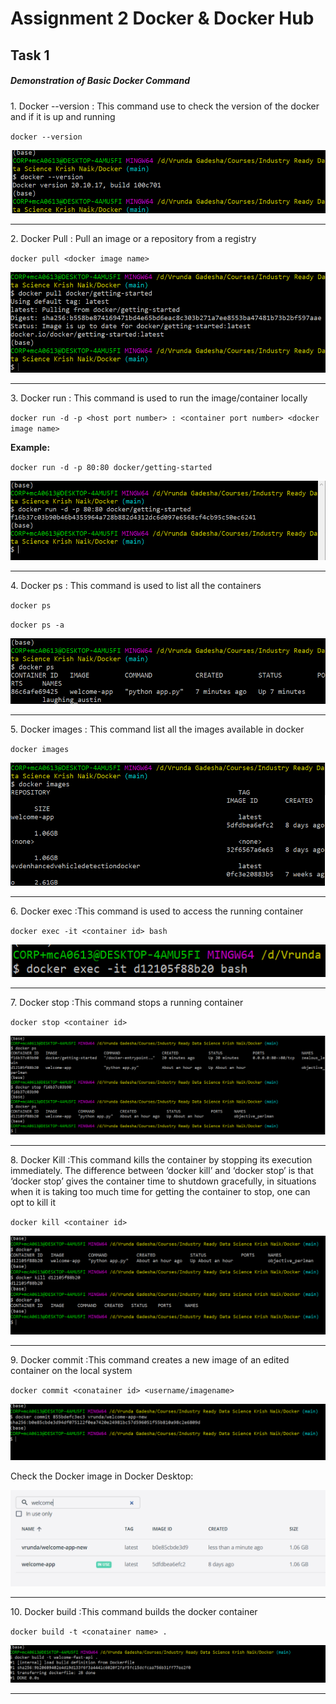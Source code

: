 <h1>Assignment 2 Docker & Docker Hub</h1>

<h2>Task 1</h2>

<h5>Demonstration of Basic Docker Command</h5>

<p>1. Docker --version : This command use to check the version of the docker and if it is up and running</p>

`docker --version`

![Docker Version](https://github.com/vrundag91/docker_and_docker_hub/blob/main/docker-screenshots/docker-version.PNG)

<hr>

<p>2. Docker Pull : Pull an image or a repository from a registry</p>

`docker pull <docker image name>`

![Docker pull](https://github.com/vrundag91/docker_and_docker_hub/blob/main/docker-screenshots/docker-pull.PNG)

<hr>

<p>3. Docker run : This command is used to run the image/container locally</p>

`docker run -d -p <host port number> : <container port number> <docker image name>`

<p><b>Example:</b></p>

`docker run -d -p 80:80 docker/getting-started`

![Docker run](https://github.com/vrundag91/docker_and_docker_hub/blob/main/docker-screenshots/docker-run.PNG)

<hr>

<p>4. Docker ps : This command is used to list all the containers</p>

`docker ps`

`docker ps -a`

![Docker ps](https://github.com/vrundag91/docker_and_docker_hub/blob/main/docker-screenshots/docker-ps.PNG)

<hr>

<p>5. Docker images : This command list all the images available in docker</p>

`docker images`


![Docker images](https://github.com/vrundag91/docker_and_docker_hub/blob/main/docker-screenshots/docker-images.PNG)

<hr>

<p>6. Docker exec :This command is used to access the running container</p>

`docker exec -it <container id> bash`


![Docker images](https://github.com/vrundag91/docker_and_docker_hub/blob/main/docker-screenshots/docker-exec.PNG)

<hr>

<p>7. Docker stop :This command stops a running container</p>

`docker stop <container id>`


![Docker images](https://github.com/vrundag91/docker_and_docker_hub/blob/main/docker-screenshots/docker-stop.PNG)

<hr>

<p>8. Docker Kill :This command kills the container by stopping its execution immediately. The difference between ‘docker kill’ and ‘docker stop’ is that ‘docker stop’ gives the container time to shutdown gracefully, in situations when it is taking too much time for getting the container to stop, one can opt to kill it</p>

`docker kill <container id>`


![Docker images](https://github.com/vrundag91/docker_and_docker_hub/blob/main/docker-screenshots/docker-kill.PNG)

<hr>

<p>9. Docker commit :This command creates a new image of an edited container on the local system</p>

`docker commit <conatainer id> <username/imagename>`


![Docker images](https://github.com/vrundag91/docker_and_docker_hub/blob/main/docker-screenshots/docker-commit.PNG)

<p>Check the Docker image in Docker Desktop:</p>

![Docker images](https://github.com/vrundag91/docker_and_docker_hub/blob/main/docker-screenshots/docker-commit-1.PNG)

<hr>

<p>10. Docker build :This command builds the docker container</p>

`docker build -t <conatainer name> .`


![Docker images](https://github.com/vrundag91/docker_and_docker_hub/blob/main/docker-screenshots/docker-build.PNG)

<hr>







